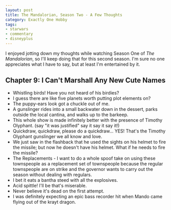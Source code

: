 ```yaml
---
layout: post
title: The Mandalorian, Season Two - A Few Thoughts
category: Exactly One Hobby
tags:
- starwars
- commentary
- disneyplus
---
```


I enjoyed jotting down my thoughts while watching Season One of _The Mandalorian_, so I'll keep doing that for this second season. I'm sure no one appreciates what I have to say, but at least I'm entertained by it.

## Chapter 9: I Can't Marshall Any New Cute Names

- Whistling birds! Have you not heard of his birdies?
- I guess there are like five planets worth putting plot elements on?
- The puppy-ears look got a chuckle out of me.
- A gunslinger rides into a small backwater down in the dessert, parks outside the local cantina, and walks up to the barkeep.
- This whole show is made infinitely better with the presence of Timothy Olyphant. (say "it was justified" say it say it say it!)
- Quickdraw, quickdraw, please do a quickdraw... YES! That's the Timothy Olyphant gunslinger we all know and love.
- We just saw in the flashback that he used the sights on his helmet to fire the missile; but now he doesn't have his helmet. What if he needs to fire the missile?
- The Replacements - I want to do a whole spoof take on using these townspeople as a replacement set of townspeople because the regular townspeople are on strike and the governor wants to carry out the season without dealing with regulars.
- I bet it eats a bantha steed with all the explosives.
- Acid spittle! I'll be that's miserable.
- Never believe it's dead on the first attempt.
- I was definitely expecting an epic bass recorder hit when Mando came flying out of the krayt dragon.
